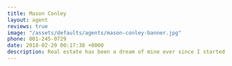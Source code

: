 ```yaml
---
title: Mason Conley
layout: agent
reviews: true
image: "/assets/defaults/agents/mason-conley-banner.jpg"
phone: 801-245-0729
date: 2018-02-20 00:17:38 +0000
description: Real estate has been a dream of mine ever since I started high school. My love for it started as soon as I helped my Grandparents with a flip. My family has been in real estate for years now, and I am so grateful to have the chance to begin my career with it. Spending most of my life in Utah has really made me appreciate what this beautiful state has to offer. The Perry Group has been the greatest decision to be a part of. Being in a group with over 15 years of experience has given me the knowledge and confidence to put my clients in the best positions possible to get a deal and a great property. Please call or text me if you are wanting to explore the option of getting yourself into a home!
---
```

